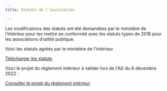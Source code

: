 ```yaml
---
title: Statuts de l'association

---
```

Les modifications des statuts ont été demandées par le ministère de l’Intérieur pour les mettre en conformité avec les statuts types de 2018 pour les associations d’utilité publique.

Voici les statuts agréés par le ministère de l'intérieur

[Télécharger les statuts](/fichiers/statuts-du-7-_09_2020.pdf)

Voici le projet du règlement intérieur à valider lors de l'AG du 6 décembre 2022 :

[Consulter le projet du règlement intérieur](/fichiers/reglement-interieur-forestry.pdf)